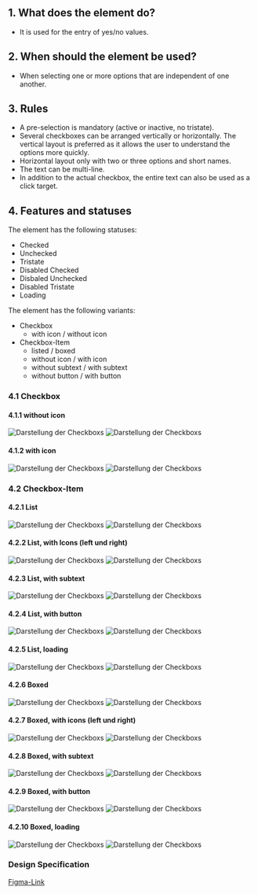 ## 1. What does the element do?
*   It is used for the entry of yes/no values.

## 2. When should the element be used?
*   When selecting one or more options that are independent of one another.

## 3. Rules
*   A pre-selection is mandatory (active or inactive, no tristate).
*   Several checkboxes can be arranged vertically or horizontally. The vertical layout is preferred as it allows the user to understand the options more quickly.
*   Horizontal layout only with two or three options and short names.
*   The text can be multi-line.
*   In addition to the actual checkbox, the entire text can also be used as a click target.


## 4. Features and statuses
The element has the following statuses:
*   Checked
*   Unchecked
*   Tristate
*   Disabled Checked
*   Disbaled Unchecked
*   Disabled Tristate
*   Loading

The element has the following variants: 
*   Checkbox
    *   with icon / without icon
*   Checkbox-Item
    *   listed / boxed
    *   without icon / with icon
    *   without subtext / with subtext
    *   without button / with button

<label class="switch" style="display:none"><input type="checkbox"><span class="slider round"></span></label>

### 4.1 Checkbox
#### 4.1.1 without icon
![Darstellung der Checkboxs](https://raw.githubusercontent.com/sbb-design-systems/design-system-mobile-documentation/doku-update/documentation/Checkbox/images/Checkbox-default-light.png 'class: image light')
![Darstellung der Checkboxs](https://raw.githubusercontent.com/sbb-design-systems/design-system-mobile-documentation/doku-update/documentation/Checkbox/images/Checkbox-default-dark.png 'class: image dark hide')

#### 4.1.2 with icon
![Darstellung der Checkboxs](https://raw.githubusercontent.com/sbb-design-systems/design-system-mobile-documentation/doku-update/documentation/Checkbox/images/Checkbox-icon-light.png 'class: image light')
![Darstellung der Checkboxs](https://raw.githubusercontent.com/sbb-design-systems/design-system-mobile-documentation/doku-update/documentation/Checkbox/images/Checkbox-icon-dark.png 'class: image dark hide')

### 4.2 Checkbox-Item
#### 4.2.1 List
![Darstellung der Checkboxs](https://raw.githubusercontent.com/sbb-design-systems/design-system-mobile-documentation/doku-update/documentation/Checkbox/images/Checkbox-item-list-light.png 'class: image light')
![Darstellung der Checkboxs](https://raw.githubusercontent.com/sbb-design-systems/design-system-mobile-documentation/doku-update/documentation/Checkbox/images/Checkbox-item-list-dark.png 'class: image dark hide')

#### 4.2.2 List, with Icons (left und right)
![Darstellung der Checkboxs](https://raw.githubusercontent.com/sbb-design-systems/design-system-mobile-documentation/doku-update/documentation/Checkbox/images/Checkbox-item-list-icon-light.png 'class: image light')
![Darstellung der Checkboxs](https://raw.githubusercontent.com/sbb-design-systems/design-system-mobile-documentation/doku-update/documentation/Checkbox/images/Checkbox-item-list-icon-dark.png 'class: image dark hide')

#### 4.2.3 List, with subtext
![Darstellung der Checkboxs](https://raw.githubusercontent.com/sbb-design-systems/design-system-mobile-documentation/doku-update/documentation/Checkbox/images/Checkbox-item-list-subtext-light.png 'class: image light')
![Darstellung der Checkboxs](https://raw.githubusercontent.com/sbb-design-systems/design-system-mobile-documentation/doku-update/documentation/Checkbox/images/Checkbox-item-list-subtext-dark.png 'class: image dark hide')

#### 4.2.4 List, with button
![Darstellung der Checkboxs](https://raw.githubusercontent.com/sbb-design-systems/design-system-mobile-documentation/doku-update/documentation/Checkbox/images/Checkbox-item-list-button-light.png 'class: image light')
![Darstellung der Checkboxs](https://raw.githubusercontent.com/sbb-design-systems/design-system-mobile-documentation/doku-update/documentation/Checkbox/images/Checkbox-item-list-button-dark.png 'class: image dark hide')

#### 4.2.5 List, loading
![Darstellung der Checkboxs](https://raw.githubusercontent.com/sbb-design-systems/design-system-mobile-documentation/doku-update/documentation/Checkbox/images/Checkbox-item-list-loading-light.png 'class: image light')
![Darstellung der Checkboxs](https://raw.githubusercontent.com/sbb-design-systems/design-system-mobile-documentation/doku-update/documentation/Checkbox/images/Checkbox-item-list-loading-dark.png 'class: image dark hide')

#### 4.2.6 Boxed
![Darstellung der Checkboxs](https://raw.githubusercontent.com/sbb-design-systems/design-system-mobile-documentation/doku-update/documentation/Checkbox/images/Checkbox-item-boxed-light.png 'class: image light')
![Darstellung der Checkboxs](https://raw.githubusercontent.com/sbb-design-systems/design-system-mobile-documentation/doku-update/documentation/Checkbox/images/Checkbox-item-boxed-dark.png 'class: image dark hide')

#### 4.2.7 Boxed, with icons (left und right)
![Darstellung der Checkboxs](https://raw.githubusercontent.com/sbb-design-systems/design-system-mobile-documentation/doku-update/documentation/Checkbox/images/Checkbox-item-boxed-icon-light.png 'class: image light')
![Darstellung der Checkboxs](https://raw.githubusercontent.com/sbb-design-systems/design-system-mobile-documentation/doku-update/documentation/Checkbox/images/Checkbox-item-boxed-icon-dark.png 'class: image dark hide')

#### 4.2.8 Boxed, with subtext
![Darstellung der Checkboxs](https://raw.githubusercontent.com/sbb-design-systems/design-system-mobile-documentation/doku-update/documentation/Checkbox/images/Checkbox-item-boxed-subtext-light.png 'class: image light')
![Darstellung der Checkboxs](https://raw.githubusercontent.com/sbb-design-systems/design-system-mobile-documentation/doku-update/documentation/Checkbox/images/Checkbox-item-boxed-subtext-dark.png 'class: image dark hide')

#### 4.2.9 Boxed, with button
![Darstellung der Checkboxs](https://raw.githubusercontent.com/sbb-design-systems/design-system-mobile-documentation/doku-update/documentation/Checkbox/images/Checkbox-item-boxed-button-light.png 'class: image light')
![Darstellung der Checkboxs](https://raw.githubusercontent.com/sbb-design-systems/design-system-mobile-documentation/doku-update/documentation/Checkbox/images/Checkbox-item-boxed-button-dark.png 'class: image dark hide')

#### 4.2.10 Boxed, loading
![Darstellung der Checkboxs](https://raw.githubusercontent.com/sbb-design-systems/design-system-mobile-documentation/doku-update/documentation/Checkbox/images/Checkbox-item-boxed-loading-light.png 'class: image light')
![Darstellung der Checkboxs](https://raw.githubusercontent.com/sbb-design-systems/design-system-mobile-documentation/doku-update/documentation/Checkbox/images/Checkbox-item-boxed-loading-dark.png 'class: image dark hide')


### Design Specification
[Figma-Link](https://www.figma.com/file/WOtLIam1xwrqcgnAITsEhV/Design-System-Mobile?node-id=33%3A3356)